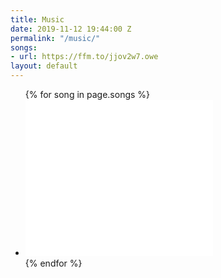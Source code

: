 ```yaml
---
title: Music
date: 2019-11-12 19:44:00 Z
permalink: "/music/"
songs:
- url: https://ffm.to/jjov2w7.owe
layout: default
---
```


<div class="container">
  <ul class="songs">
    {% for song in page.songs %}
    <li>
     <iframe width="300" height="250" frameborder="0" src="{{ song.url}} | remove: 'owe'/widget?width=300&height=250&note="></iframe>
    </li>
    {% endfor %}
  </ul>
</div>